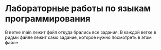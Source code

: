 # Лабораторные работы по языкам программирования
В ветке main лежит файл откуда брались все задания.
В каждой ветке в ридми файле лежит само задание, которое нужно посмотреть в  этом файле

